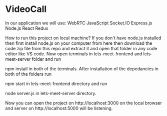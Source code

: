 # VideoCall
In our application we will use:
WebRTC
JavaScript
Socket.IO
Express.js
Node.js
React
Redux

How to run this project on local machine?
If you don't have node.js installed then first install node.js on your computer from here then download the code zip file from this repo and extract it and open that folder in any code editor like VS code.
Now open terminals in lets-meet-frontend and lets-meet-server folder and run

npm install
in both of the terminals.
After installation of the depedancies in both of the folders run

npm start
in lets-meet-frontend directory
and run

node server.js
in lets-meet-server directory.

Now you can open the project on http://localhost:3000 on the local browser and server on http://localhost:5000 will be listening.
